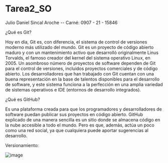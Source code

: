 # Tarea2_SO

Julio Daniel Sincal Aroche -- Carné: 0907 - 21 - 15846

¿Qué es Git?

Hoy en día, Git es, con diferencia, el sistema de control de versiones moderno más utilizado del mundo. Git es un proyecto de código abierto maduro y con un mantenimiento activo que desarrolló originalmente Linus Torvalds, el famoso creador del kernel del sistema operativo Linux, en 2005. Un asombroso número de proyectos de software dependen de Git para el control de versiones, incluidos proyectos comerciales y de código abierto. Los desarrolladores que han trabajado con Git cuentan con una buena representación en la base de talentos disponibles para el desarrollo de software, y este sistema funciona a la perfección en una amplia variedad de sistemas operativos e IDE (entornos de desarrollo integrados).

¿Qué es GitHub?

Es una plataforma creada para que los programadores y desarrolladores de software puedan publicar sus proyectos en código abierto. GitHub explicado de una manera sencilla es un sitio donde se almacena código en la nube accesible a todo el mundo. Pero es que, además, actúa un poco como una red social, ya que cualquiera puede aportar sugerencias al desarrollo.


Versionamiento:

![image](https://github.com/Sincal200/Tarea2_SO/assets/50584963/39b845c8-8ab9-48ad-8460-ca35ff52e4d5)
